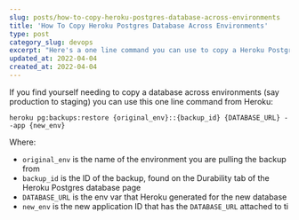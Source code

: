 ```yaml
---
slug: posts/how-to-copy-heroku-postgres-database-across-environments
title: 'How To Copy Heroku Postgres Database Across Environments'
type: post
category_slug: devops
excerpt: "Here's a one line command you can use to copy a Heroku Postgres database backup to a database in another environment."
updated_at: 2022-04-04
created_at: 2022-04-04
---
```


If you find yourself needing to copy a database across environments (say production to staging) you can use this one line command from Heroku:

```
heroku pg:backups:restore {original_env}::{backup_id} {DATABASE_URL} --app {new_env}
```

Where:

- `original_env` is the name of the environment you are pulling the backup from
- `backup_id` is the ID of the backup, found on the Durability tab of the Heroku Postgres database page
- `DATABASE_URL` is the env var that Heroku generated for the new database
- `new_env` is the new application ID that has the `DATABASE_URL` attached to ti